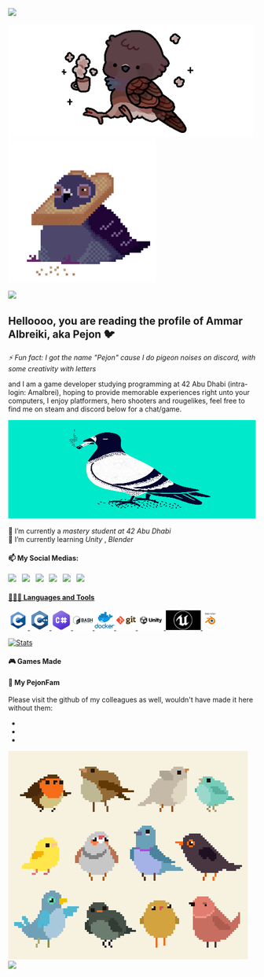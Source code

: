 <a href="https://google.com">
  <img src=https://capsule-render.vercel.app/api?type=waving&color=553721&fontColor=808080&text=Welcome!&fontAlign=81&fontAlignY=30&desc=Click%20here%20for%20my%20portfolio&descAlign=81&descAlignY=55&animation=twinkling&stroke=FFD700>
</a>
<p float="left">
  <img src="gifs/Pejon.gif" width = "500"/>
  <img src="gifs/bread-pigeon-sticker.gif" width = "300"/> 
</p>

![](https://komarev.com/ghpvc/?username=APejon&color=553721&style=plastic&abbreviated=true)

## Helloooo, you are reading the profile of Ammar Albreiki, aka Pejon 🐦
*⚡ Fun fact: I got the name "Pejon" cause I do pigeon noises on discord, with some creativity with letters*

and I am a game developer studying programming at 42 Abu Dhabi (intra-login: Amalbrei), hoping to provide memorable experiences right unto your computers, I enjoy platformers, hero shooters and rougelikes, feel free to find me on steam and discord below for a chat/game.

<img src="gifs/SmokedPigeon.gif" width = 1000 height = 200>  

🔭 I’m currently a *mastery student at 42 Abu Dhabi*  
🌱 I’m currently learning *Unity* , *Blender*  
#### 📫 My Social Medias: <br />

[<img src="https://upload.wikimedia.org/wikipedia/commons/8/83/Steam_icon_logo.svg" width="3.5%"/>](https://steamcommunity.com/profiles/76561198071843286)  &nbsp; [<img src="https://github.com/sciencepal/sciencepal/blob/master/assets/discord-round.svg" width="3.5%"/>](*****)  &nbsp; [<img src="https://img.icons8.com/color/48/000000/youtube.png" width="3.5%"/>](****)  &nbsp; [<img src="https://img.icons8.com/color/48/000000/linkedin.png" width="3.5%"/>](https://linkedin.com/in/ammar-albreiki-pejon)  &nbsp; [<img src="https://img.icons8.com/fluent/48/000000/instagram-new.png" width="3.5%"/>](https://www.instagram.com/aapejon/) &nbsp; <a href="mailto:pejonmail@gmail.com"> <img src="https://img.icons8.com/fluent/48/000000/gmail.png" width="3.5%"/>  

#### 👨🏻‍💻 Languages and Tools <br />
<code><img height="40" src="https://raw.githubusercontent.com/github/explore/80688e429a7d4ef2fca1e82350fe8e3517d3494d/topics/c/c.png"></code>
<code><img height="40" src="https://raw.githubusercontent.com/github/explore/80688e429a7d4ef2fca1e82350fe8e3517d3494d/topics/cpp/cpp.png"></code>
<code><img height="40" src="https://raw.githubusercontent.com/github/explore/80688e429a7d4ef2fca1e82350fe8e3517d3494d/topics/csharp/csharp.png"></code>
<code><img height="40" src="https://raw.githubusercontent.com/github/explore/80688e429a7d4ef2fca1e82350fe8e3517d3494d/topics/bash/bash.png"></code>
<code><img height="40" src="https://raw.githubusercontent.com/github/explore/80688e429a7d4ef2fca1e82350fe8e3517d3494d/topics/docker/docker.png"></code>
<code><img height="40" src="https://raw.githubusercontent.com/github/explore/80688e429a7d4ef2fca1e82350fe8e3517d3494d/topics/git/git.png"></code>
<code><img height="40" src="pictures/Unity.jpeg"></code>
<code><img height="40" src="pictures/UnrealEngine.jpeg"></code>
<code><img height="40" src="pictures/Blender.png"></code>  

[![Stats](https://github-readme-stats.vercel.app/api?username=apejon&show_icons=true&theme=radical)](https://github-readme-stats.vercel.app/api?username=apejon&show_icons=true&theme=radical)

#### 🎮 Games Made <br />

#### 🐤 My PejonFam <br />

Please visit the github of my colleagues as well, wouldn't have made it here without them:  

  +
  +
  +
  
<img src="gifs/PigeonFam.gif">  

<a>
<img src=https://capsule-render.vercel.app/api?type=waving&section=footer&color=553721&fontColor=808080&text=My%20pigeon%20fam%20and%20I%20appreciate%20your%20attention&fontAlign=50&fontAlignY=30&animation=twinkling&stroke=FFD700&fontSize=40>
</a>
<!--
**APejon/APejon** is a ✨ _special_ ✨ repository because its `README.md` (this file) appears on your GitHub profile.

Here are some ideas to get you started:

- 🔭 I’m currently working on ...
- 🌱 I’m currently learning ...
- 👯 I’m looking to collaborate on ...
- 🤔 I’m looking for help with ...
- 💬 Ask me about ...
- 📫 How to reach me: ...
- 😄 Pronouns: ...
- ⚡ Fun fact: ...
-->
